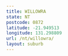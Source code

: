 ```yaml
---
title: WILLOWRA
state: NT
postcode: 0872
latitude: -21.949513
longitude: 131.298809
url: /nt/willowra/
layout: suburb
---
```

